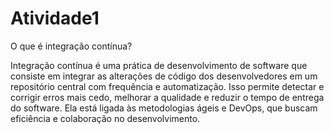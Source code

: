 # Atividade1
O que é integração contínua?

Integração contínua é uma prática de desenvolvimento de software que consiste em integrar as alterações de código dos desenvolvedores em um repositório central com frequência e automatização. Isso permite detectar e corrigir erros mais cedo, melhorar a qualidade e reduzir o tempo de entrega do software. Ela está ligada às metodologias ágeis e DevOps, que buscam eficiência e colaboração no desenvolvimento.
